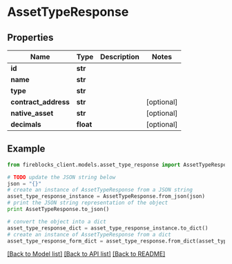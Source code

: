 # AssetTypeResponse


## Properties
Name | Type | Description | Notes
------------ | ------------- | ------------- | -------------
**id** | **str** |  | 
**name** | **str** |  | 
**type** | **str** |  | 
**contract_address** | **str** |  | [optional] 
**native_asset** | **str** |  | [optional] 
**decimals** | **float** |  | [optional] 

## Example

```python
from fireblocks_client.models.asset_type_response import AssetTypeResponse

# TODO update the JSON string below
json = "{}"
# create an instance of AssetTypeResponse from a JSON string
asset_type_response_instance = AssetTypeResponse.from_json(json)
# print the JSON string representation of the object
print AssetTypeResponse.to_json()

# convert the object into a dict
asset_type_response_dict = asset_type_response_instance.to_dict()
# create an instance of AssetTypeResponse from a dict
asset_type_response_form_dict = asset_type_response.from_dict(asset_type_response_dict)
```
[[Back to Model list]](../README.md#documentation-for-models) [[Back to API list]](../README.md#documentation-for-api-endpoints) [[Back to README]](../README.md)


